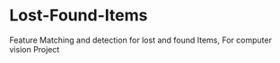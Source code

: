 # Lost-Found-Items
Feature Matching and detection for lost and found Items, For computer vision Project
